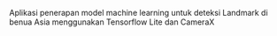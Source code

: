Aplikasi penerapan model machine learning untuk deteksi Landmark di benua Asia menggunakan Tensorflow Lite dan CameraX
